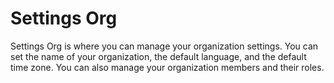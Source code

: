 **Settings Org**
================

Settings Org is where you can manage your organization settings. You can set the name of your organization, the default language, and the default time zone. You can also manage your organization members and their roles.
